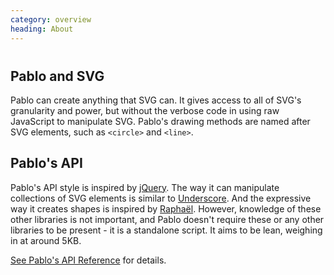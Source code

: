 ```yaml
--- 
category: overview
heading: About
---
```


<!-- Testcard
<div id="testcard" style="margin-top:40px">
    <script>
        // Load, on DOM ready
        if ('addEventListener' in document){
            document.addEventListener('DOMContentLoaded', function(){
                var script = document.createElement('script');
                document.body.appendChild(script);
                script.src = '/media/testcard.js';
            }, false);
        }
    </script>
</div>
 -->

 <div id="mindmap" style="margin-top:40px">
    <script>
        // Load, on DOM ready
        if ('addEventListener' in document){
            document.addEventListener('DOMContentLoaded', function(){
                var script = document.createElement('script');
                document.body.appendChild(script);
                script.src = '/media/pablomap.js';
            }, false);
        }
    </script>
</div>


## Pablo and SVG

Pablo can create anything that SVG can. It gives access to all of SVG's granularity and power, but without the verbose code in using raw JavaScript to manipulate SVG. Pablo's drawing methods are named after SVG elements, such as `<circle>` and `<line>`.


## Pablo's API

Pablo's API style is inspired by [jQuery][jquery]. The way it can manipulate collections of SVG elements is similar to [Underscore][_]. And the expressive way it creates shapes is inspired by [Raphaël][raphael]. However, knowledge of these other libraries is not important, and Pablo doesn't require these or any other libraries to be present - it is a standalone script. It aims to be lean, weighing in at around 5KB.


[See Pablo's API Reference][api] for details.


[svg]: https://developer.mozilla.org/en-US/SVG
[raphael]: http://raphaeljs.com
[jquery]: http://jquery.com
[_]: http://underscorejs.org
[api]: http://pablojs.com/api/